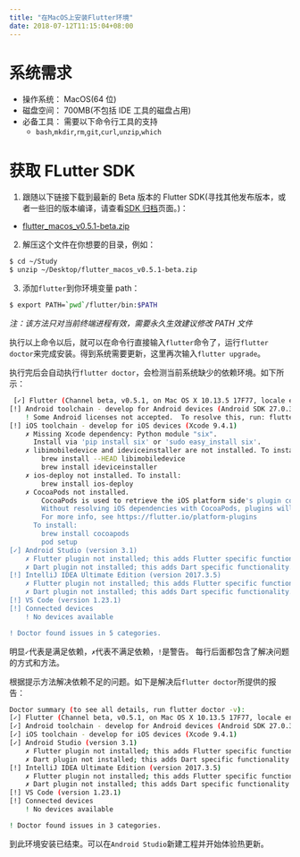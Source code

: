 ```yaml
---
title: "在MacOS上安装Flutter环境"
date: 2018-07-12T11:15:04+08:00
---
```


# 系统需求

- 操作系统： MacOS(64 位)
- 磁盘空间： 700MB(不包括 IDE 工具的磁盘占用)
- 必备工具： 需要以下命令行工具的支持
  - `bash`,`mkdir`,`rm`,`git`,`curl`,`unzip`,`which`
  <!--more-->

# 获取 FLutter SDK

1. 跟随以下链接下载到最新的 Beta 版本的 Flutter SDK(寻找其他发布版本，或者一些旧的版本编译，请查看[SDK 归档](https://flutter.io/sdk-archive/)页面。)：

- [flutter_macos_v0.5.1-beta.zip](https://storage.googleapis.com/flutter_infra/releases/beta/macos/flutter_macos_v0.5.1-beta.zip)

2. 解压这个文件在你想要的目录，例如：

```bash
$ cd ~/Study
$ unzip ~/Desktop/flutter_macos_v0.5.1-beta.zip
```

3. 添加`flutter`到你环境变量 path：

```bash
$ export PATH=`pwd`/flutter/bin:$PATH
```

_注：该方法只对当前终端进程有效，需要永久生效建议修改 PATH 文件_

执行以上命令以后，就可以在命令行直接输入`flutter`命令了，运行`flutter doctor`来完成安装。得到系统需要更新，这里再次输入`flutter upgrade`。

执行完后会自动执行`flutter doctor`，会检测当前系统缺少的依赖环境。如下所示：

```bash
 [✓] Flutter (Channel beta, v0.5.1, on Mac OS X 10.13.5 17F77, locale en-CN)
[!] Android toolchain - develop for Android devices (Android SDK 27.0.3)
    ! Some Android licenses not accepted.  To resolve this, run: flutter doctor --android-licenses
[!] iOS toolchain - develop for iOS devices (Xcode 9.4.1)
    ✗ Missing Xcode dependency: Python module "six".
      Install via 'pip install six' or 'sudo easy_install six'.
    ✗ libimobiledevice and ideviceinstaller are not installed. To install, run:
        brew install --HEAD libimobiledevice
        brew install ideviceinstaller
    ✗ ios-deploy not installed. To install:
        brew install ios-deploy
    ✗ CocoaPods not installed.
        CocoaPods is used to retrieve the iOS platform side's plugin code that responds to your plugin usage on the Dart side.
        Without resolving iOS dependencies with CocoaPods, plugins will not work on iOS.
        For more info, see https://flutter.io/platform-plugins
      To install:
        brew install cocoapods
        pod setup
[✓] Android Studio (version 3.1)
    ✗ Flutter plugin not installed; this adds Flutter specific functionality.
    ✗ Dart plugin not installed; this adds Dart specific functionality.
[!] IntelliJ IDEA Ultimate Edition (version 2017.3.5)
    ✗ Flutter plugin not installed; this adds Flutter specific functionality.
    ✗ Dart plugin not installed; this adds Dart specific functionality.
[!] VS Code (version 1.23.1)
[!] Connected devices
    ! No devices available

! Doctor found issues in 5 categories.
```

明显`✓`代表是满足依赖，`✗`代表不满足依赖，`!`是警告。
每行后面都包含了解决问题的方式和方法。

根据提示方法解决依赖不足的问题。如下是解决后`flutter doctor`所提供的报告：

```bash
Doctor summary (to see all details, run flutter doctor -v):
[✓] Flutter (Channel beta, v0.5.1, on Mac OS X 10.13.5 17F77, locale en-CN)
[✓] Android toolchain - develop for Android devices (Android SDK 27.0.3)
[✓] iOS toolchain - develop for iOS devices (Xcode 9.4.1)
[✓] Android Studio (version 3.1)
    ✗ Flutter plugin not installed; this adds Flutter specific functionality.
    ✗ Dart plugin not installed; this adds Dart specific functionality.
[!] IntelliJ IDEA Ultimate Edition (version 2017.3.5)
    ✗ Flutter plugin not installed; this adds Flutter specific functionality.
    ✗ Dart plugin not installed; this adds Dart specific functionality.
[!] VS Code (version 1.23.1)
[!] Connected devices
    ! No devices available

! Doctor found issues in 3 categories.
```

到此环境安装已结束。可以在`Android Studio`新建工程并开始体验热更新。
